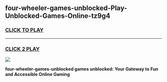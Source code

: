 
## four-wheeler-games-unblocked-Play-Unblocked-Games-Online-tz9g4
<h3>
<a href="https://premium76.site?title=four-wheeler-games-unblocked&ref=24A">CLICK TO PLAY</a></h3>
<hr>

<h3>
<a href="https://premium76.site?title=four-wheeler-games-unblocked&ref=24A">CLICK 2 PLAY</a>
  
</h3>

<a href="https://premium76.site?title=four-wheeler-games-unblocked&ref=24A"><img src="https://clearcache.store/games.png"></a>


**four-wheeler-games-unblocked games unblocked: Your Gateway to Fun and Accessible Online Gaming**
